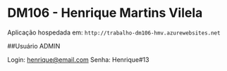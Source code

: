 # DM106 - Henrique Martins Vilela

Aplicação hospedada em: `http://trabalho-dm106-hmv.azurewebsites.net` 

##Usuário ADMIN

Login: henrique@email.com
Senha: Henrique#13